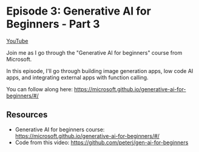 # Episode 3: Generative AI for Beginners - Part 3

[YouTube](https://youtube.com/live/eZEqZxhZTGk)

Join me as I go through the "Generative AI for beginners" course from Microsoft.

In this episode, I'll go through building image generation apps, low code AI apps, and integrating external apps with function calling.

You can follow along here: https://microsoft.github.io/generative-ai-for-beginners/#/

## Resources

- Generative AI for beginners course: https://microsoft.github.io/generative-ai-for-beginners/#/
- Code from this video: https://github.com/peterj/gen-ai-for-beginners
